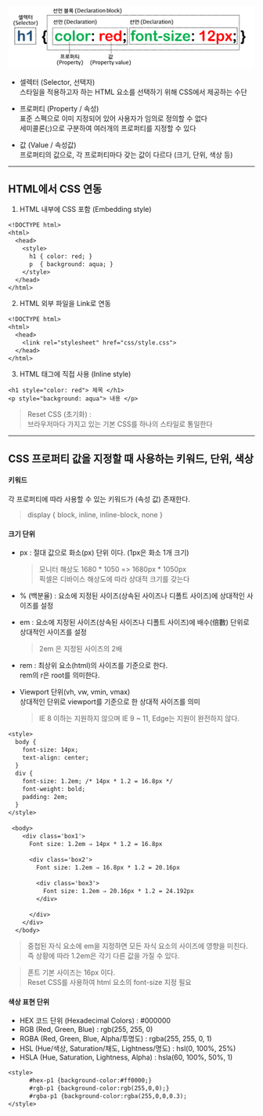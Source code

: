 ![Alt text](./images/css-syntax.png)  

* 셀렉터 (Selector, 선택자)  
  스타일을 적용하고자 하는 HTML 요소를 선택하기 위해 CSS에서 제공하는 수단  

* 프로퍼티 (Property / 속성)  
  표준 스펙으로 이미 지정되어 있어 사용자가 임의로 정의할 수 없다  
  세미콜론(;)으로 구분하여 여러개의 프로퍼티를 지정할 수 있다  

* 값 (Value / 속성값)  
  프로퍼티의 값으로, 각 프로퍼티마다 갖는 값이 다르다 (크기, 단위, 색상 등)  

***

## HTML에서 CSS 연동  
  1. HTML 내부에 CSS 포함 (Embedding style)  
  ~~~
  <!DOCTYPE html>
  <html>
    <head>
      <style>
        h1 { color: red; }
        p  { background: aqua; }
      </style>
    </head>
  </html>
  ~~~  

  2. HTML 외부 파일을 Link로 연동  
  ~~~
  <!DOCTYPE html>
  <html>
    <head>
      <link rel="stylesheet" href="css/style.css">
    </head>
  </html>
  ~~~  

  3. HTML 태그에 직접 사용 (Inline style)  
  ~~~
  <h1 style="color: red"> 제목 </h1>
  <p style="background: aqua"> 내용 </p>
  ~~~  

> Reset CSS (초기화) :   
  브라우저마다 가지고 있는 기본 CSS를 하나의 스타일로 통일한다  

***

## CSS 프로퍼티 값을 지정할 때 사용하는 키워드, 단위, 색상  

#### 키워드  
   각 프로퍼티에 따라 사용할 수 있는 키워드가 (속성 값) 존재한다.   
   > display { block, inline, inline-block, none }   


#### 크기 단위   
   * px : 절대 값으로 화소(px) 단위 이다. (1px은 화소 1개 크기)  
     > 모니터 해상도 1680 * 1050 => 1680px * 1050px   
     > 픽셀은 디바이스 해상도에 따라 상대적 크기를 갖는다  

   * % (백분율) : 요소에 지정된 사이즈(상속된 사이즈나 디폴트 사이즈)에 상대적인 사이즈를 설정  

   * em : 요소에 지정된 사이즈(상속된 사이즈나 디폴트 사이즈)에 배수(倍數) 단위로 상대적인 사이즈를 설정  
     > 2em 은 지정된 사이즈의 2배  
  
   * rem :  최상위 요소(html)의 사이즈를 기준으로 한다.  
    rem의 r은 root를 의미한다.  
  
   * Viewport 단위(vh, vw, vmin, vmax)   
    상대적인 단위로 viewport를 기준으로 한 상대적 사이즈를 의미  
     > IE 8 이하는 지원하지 않으며 IE 9 ~ 11, Edge는 지원이 완전하지 않다.
 
  ~~~
  <style>
    body {
      font-size: 14px;
      text-align: center;
    }
    div {
      font-size: 1.2em; /* 14px * 1.2 = 16.8px */
      font-weight: bold;
      padding: 2em;
    }
  </style>  
  
   <body>
      <div class='box1'>
        Font size: 1.2em ⇒ 14px * 1.2 = 16.8px
        
        <div class='box2'>
          Font size: 1.2em ⇒ 16.8px * 1.2 = 20.16px
          
          <div class='box3'>
            Font size: 1.2em ⇒ 20.16px * 1.2 = 24.192px
          </div>
        
        </div>
      </div>
    </body>
   ~~~
  
  > 중첩된 자식 요소에 em을 지정하면 모든 자식 요소의 사이즈에 영향을 미친다.   
  > 즉 상황에 따라 1.2em은 각기 다른 값을 가질 수 있다.

  

  > 폰트 기본 사이즈는 16px 이다.  
  > Reset CSS를 사용하여 html 요소의 font-size 지정 필요 

#### 색상 표현 단위  

* HEX 코드 단위 (Hexadecimal Colors)	: #000000  
* RGB (Red, Green, Blue)	: rgb(255, 255, 0)  
* RGBA (Red, Green, Blue, Alpha/투명도)	: rgba(255, 255, 0, 1)  
* HSL (Hue/색상, Saturation/채도, Lightness/명도)	: hsl(0, 100%, 25%)  
* HSLA (Hue, Saturation, Lightness, Alpha)	: hsla(60, 100%, 50%, 1)  

~~~
<style>
      #hex-p1 {background-color:#ff0000;}      
      #rgb-p1 {background-color:rgb(255,0,0);}      
      #rgba-p1 {background-color:rgba(255,0,0,0.3);
</style>
~~~  


 




  

 
  


  